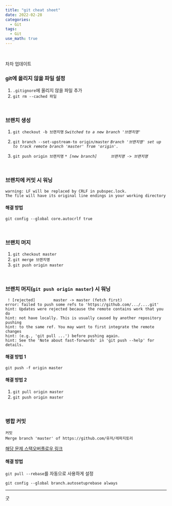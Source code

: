 ```yaml
---
title: "git cheat sheet"
date: 2022-02-28
categories:
  - Git
tags:
  - Git
use_math: true
---
```

<br>

차차 업데이트
<br>

### git에 올리지 않을 파일 설정

1. `.gitignore`에 올리지 않을 파일 추가
2. `git rm --cached 파일`

<br>

### 브랜치 생성

1. `git checkout -b 브랜치명`
   _`Switched to a new branch '브랜치명'`_

2. `git branch --set-upstream-to origin/master`
   _`Branch '브랜치명' set up to track remote branch 'master' from 'origin'.`_

3. `git push origin 브랜치명`
    _`* [new branch]      브랜치명 -> 브랜치명`_

<br>

### 브랜치에 커밋 시 워닝
```
warning: LF will be replaced by CRLF in pubspec.lock.
The file will have its original line endings in your working directory
```

#### 해결 방법
```
git config --global core.autocrlf true
```

<br>

### 브랜치 머지

1. `git checkout master`
2. `git merge 브랜치명`
3. `git push origin master`

<br>

### 브랜치 머지(`git push origin master`) 시 워닝
```
 ! [rejected]        master -> master (fetch first)
error: failed to push some refs to 'https://github.com/.../....git'
hint: Updates were rejected because the remote contains work that you do
hint: not have locally. This is usually caused by another repository pushing
hint: to the same ref. You may want to first integrate the remote changes
hint: (e.g., 'git pull ...') before pushing again.
hint: See the 'Note about fast-forwards' in 'git push --help' for details.
```

#### 해결 방법 1
```
git push -f origin master
```

#### 해결 방법 2
1. `git pull origin master`
2. `git push origin master`

<br>

### 병합 커밋
```
커밋
Merge branch 'master' of https://github.com/유저/레파지토리
```
[해당 문제 스택오버플로우 링크](https://stackoverflow.com/questions/7120199/github-merge-branch-master)

#### 해결 방법

`git pull --rebase`를 자동으로 사용하게 설정
```
git config --global branch.autosetuprebase always
```

---

굿  
<br>
